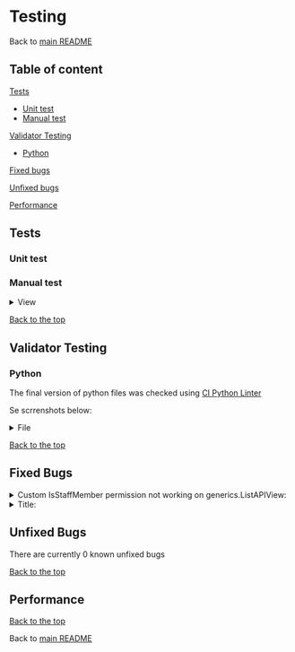 # Testing

Back to [main README](readme.md)

## Table of content

[Tests](#tests)
  - [Unit test](#unit-test)
  - [Manual test](#manual-test)

[Validator Testing](#validator-testing)
  - [Python](#python)

[Fixed bugs](#fixed-bugs)

[Unfixed bugs](#unfixed-bugs)

[Performance](#performance)


## Tests

### Unit test


### Manual test

<details>
<summary>View</summary>


| Action | Expected result | Pass/Fail |
|--------|-----------------|-----------|
|  |  | Pass/Fail |
|  |  | Pass/Fail |
|  |  | Pass/Fail |
|  |  | Pass/Fail |


</details>


[Back to the top](#table-of-content)


## Validator Testing

### Python

The final version of python files was checked using [CI Python Linter](https://pep8ci.herokuapp.com/#)

Se scrrenshots below:

<details>
  <summary>File</summary>

  ![Image]()

</details>


[Back to the top](#table-of-content)

## Fixed Bugs

<details>
  <summary> Custom IsStaffMember permission not working on generics.ListAPIView:</summary>

  - Issue: 
  
    The ProfileList view should be accessed by staff members only. This is because only staff members can see all the profiles, while each client cannot see the other clients (each client can only access their own profile).
    
    This was working only in the ClientProfileDetail view (RetrieveUpdateAPIView), but not in the ProfileList (ListAPIView)

![Original code](media/bugs/isstaff_permission_bug.png)

As we can see the user 'admin' has the attribute isStaff set to 'false':

![isStaff attribute for admin](media/bugs/isstaff_permission_bug_1.png)

But they can access the ProfileList:

![Profile list accessed by admin](media/bugs/isstaff_permission_bug_2.png)

While they cannot access the client profile, as expected, since the user 'admin' is not part of the staff, so they should not be able to see the client profiles:

![clientProfileDeatail cannot be accessed by admin](media/bugs/isstaff_permission_bug_3.png)


  - Fix:

  After throubleshooting I could identify that the issue is caused by the use of ListAPIView.

  As we see from the Django REST framework documentation: https://www.django-rest-framework.org/api-guide/permissions/#custom-permissions

  We can create a custom permission by overriding the BasePermission. Although we have 2 methos to do so:

  has_permission (global) and has_object_permission (object-level)

  The IsStaffMember was initially overriding just the has_object_permission, which is used at object level views, such as the RetrieveUpdateAPIView. While the ListApiView checks for global permissions.

  To fix this issue I had to override the has_permission method as well:
  ![Final code](media/bugs/isstaff_permission_fix.png)

  After this fix, our user 'admin' cannot access the clients list anymore:
  ![Original code](media/bugs/isstaff_permission_fix_1.png)
  

</details>


<details>
  <summary> Title:</summary>

  - Issue: 

![](media/bugs)

  - Fix:

</details>

 
## Unfixed Bugs

There are currently 0 known unfixed bugs

[Back to the top](#table-of-content)

## Performance


[Back to the top](#table-of-content)

Back to [main README](readme.md)